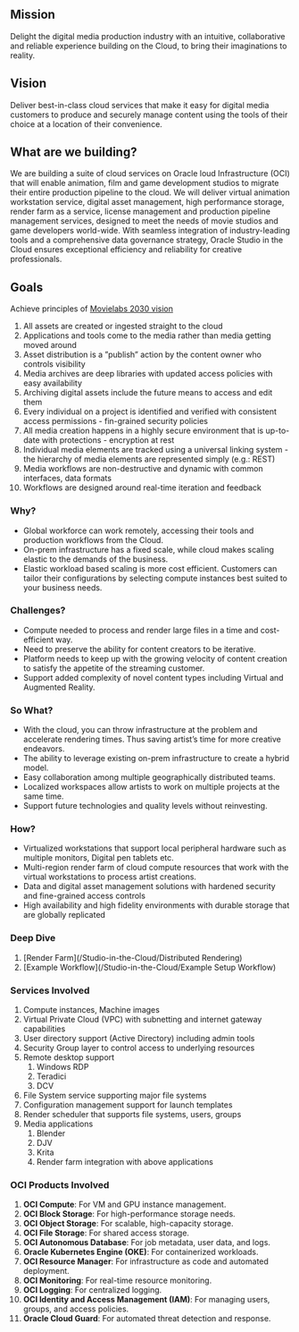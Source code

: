 ## Mission
Delight the digital media production industry with an intuitive, collaborative and reliable experience building on the Cloud, to bring their imaginations to reality. 

## Vision
Deliver best-in-class cloud services that make it easy for digital media customers to produce and securely manage content using the tools of their choice at a location of their convenience.

## What are we building?
We are building a suite of cloud services on Oracle loud Infrastructure (OCI) that will enable animation, film and game development studios to migrate their entire production pipeline to the cloud. We will deliver virtual animation workstation service, digital asset management, high performance storage, render farm as a service, license management and production pipeline management services, designed to meet the needs of movie studios and game developers world-wide. With seamless integration of industry-leading tools and a comprehensive data governance strategy, Oracle Studio in the Cloud ensures exceptional efficiency and reliability for creative professionals.

## Goals
Achieve principles of [Movielabs 2030 vision](https://movielabs.com/production-technology/the-2030-vision/)
1. All assets are created or ingested straight to the cloud
2. Applications and tools come to the media rather than media getting moved around
3. Asset distribution is a ”publish” action by the content owner who controls visibility
4. Media archives are deep libraries with updated access policies with easy availability
5. Archiving digital assets include the future means to access and edit them
6. Every individual on a project is identified and verified with consistent access permissions - fin-grained security policies
7. All media creation happens in a highly secure environment that is up-to-date with protections - encryption at rest
8. Individual media elements are tracked using a universal linking system - the hierarchy of media elements are represented simply (e.g.: REST)
9. Media workflows are non-destructive and dynamic with common interfaces, data formats
10. Workflows are designed around real-time iteration and feedback

### Why?
* Global workforce can work remotely, accessing their tools and production workflows from the Cloud.
* On-prem infrastructure has a fixed scale, while cloud makes scaling elastic to the demands of the business.
* Elastic workload based scaling is more cost efficient. Customers can tailor their configurations by selecting compute instances best suited to your business needs.

### Challenges?
* Compute needed to process and render large files in a time and cost-efficient way.
* Need to preserve the ability for content creators to be iterative.
* Platform needs to keep up with the growing velocity of content creation to satisfy  the appetite of the streaming customer.
* Support added complexity of novel content types including Virtual and Augmented Reality.

### So What?
* With the cloud, you can throw infrastructure at the problem and accelerate rendering times. Thus saving artist’s time for more creative endeavors.
* The ability to leverage existing on-prem infrastructure to create a hybrid model.
* Easy collaboration among multiple geographically distributed teams.
* Localized workspaces allow artists to work on multiple projects at the same time.
* Support future technologies and quality levels without reinvesting.

### How?
* Virtualized workstations that support local peripheral hardware such as multiple monitors, Digital pen tablets etc.
* Multi-region render farm of cloud compute resources that work with the virtual workstations to process artist creations.
* Data and digital asset management solutions with hardened security and fine-grained access controls
* High availability and high fidelity environments with durable storage that are globally replicated

### Deep Dive
1. [Render Farm](/Studio-in-the-Cloud/Distributed Rendering)
2. [Example Workflow](/Studio-in-the-Cloud/Example Setup Workflow)

### Services Involved
1. Compute instances, Machine images
2. Virtual Private Cloud (VPC) with subnetting and internet gateway capabilities
3. User directory support (Active Directory) including admin tools
4. Security Group layer to control access to underlying resources
5. Remote desktop support
	1. Windows RDP
	2. Teradici
	3. DCV
6. File System service supporting major file systems
7. Configuration management support for launch templates
8. Render scheduler that supports file systems, users, groups
9. Media applications
	1. Blender
	2. DJV
	3. Krita
	4. Render farm integration with above applications

### OCI Products Involved
1. **OCI Compute**: For VM and GPU instance management.
2. **OCI Block Storage**: For high-performance storage needs.
3. **OCI Object Storage**: For scalable, high-capacity storage.
4. **OCI File Storage**: For shared access storage.
5. **OCI Autonomous Database**: For job metadata, user data, and logs.
6. **Oracle Kubernetes Engine (OKE)**: For containerized workloads.
7. **OCI Resource Manager**: For infrastructure as code and automated deployment.
8. **OCI Monitoring**: For real-time resource monitoring.
9. **OCI Logging**: For centralized logging.
10. **OCI Identity and Access Management (IAM)**: For managing users, groups, and access policies.
11. **Oracle Cloud Guard**: For automated threat detection and response.

